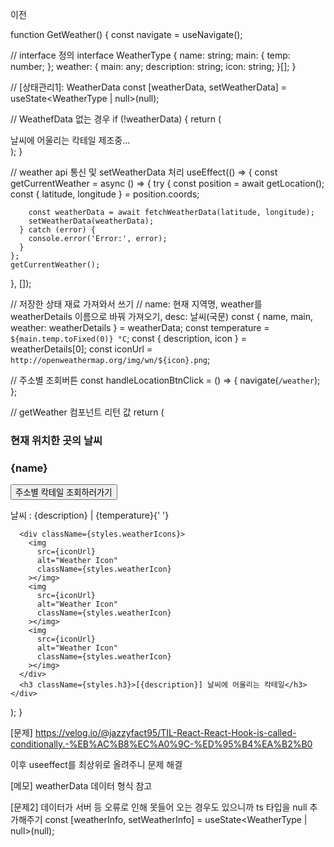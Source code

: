 이전

function GetWeather() {
const navigate = useNavigate();

// interface 정의
interface WeatherType {
name: string;
main: {
temp: number;
};
weather: {
main: any;
description: string;
icon: string;
}[];
}

// [상태관리1]: WeatherData
const [weatherData, setWeatherData] = useState<WeatherType | null>(null);

// WeathefData 없는 경우
if (!weatherData) {
return (

<div className={styles.loadingPg}>날씨에 어울리는 칵테일 제조중...</div>
);
}

// weather api 통신 및 setWeatherData 처리
useEffect(() => {
const getCurrentWeather = async () => {
try {
const position = await getLocation();
const { latitude, longitude } = position.coords;

        const weatherData = await fetchWeatherData(latitude, longitude);
        setWeatherData(weatherData);
      } catch (error) {
        console.error('Error:', error);
      }
    };
    getCurrentWeather();

}, []);

// 저장한 상태 재료 가져와서 쓰기
// name: 현재 지역명, weather를 weatherDetails 이름으로 바꿔 가져오기, desc: 날씨(국문)
const { name, main, weather: weatherDetails } = weatherData;
const temperature = `${main.temp.toFixed(0)} °C`;
const { description, icon } = weatherDetails[0];
const iconUrl = `http://openweathermap.org/img/wn/${icon}.png`;

// 주소별 조회버튼
const handleLocationBtnClick = () => {
navigate(`/weather`);
};

// getWeather 컴포넌트 리턴 값
return (

<div>
<h3 className={styles.h3}>현재 위치한 곳의 날씨</h3>
<h3 className={styles.h3}>{name}</h3>
<button onClick={handleLocationBtnClick} className={styles.locationBtn}>
주소별 칵테일 조회하러가기
</button>
<p className={styles.p}>
날씨 : {description} | {temperature}{' '}
</p>

      <div className={styles.weatherIcons}>
        <img
          src={iconUrl}
          alt="Weather Icon"
          className={styles.weatherIcon}
        ></img>
        <img
          src={iconUrl}
          alt="Weather Icon"
          className={styles.weatherIcon}
        ></img>
        <img
          src={iconUrl}
          alt="Weather Icon"
          className={styles.weatherIcon}
        ></img>
      </div>
      <h3 className={styles.h3}>[{description}] 날씨에 어울리는 칵테일</h3>
    </div>

);
}

[문제]
https://velog.io/@jazzyfact95/TIL-React-React-Hook-is-called-conditionally.-%EB%AC%B8%EC%A0%9C-%ED%95%B4%EA%B2%B0

이후
useeffect를 최상위로 올려주니 문제 해결

[메모]
weatherData 데이터 형식 참고

[문제2]
데이터가 서버 등 오류로 인해 못들어 오는 경우도 있으니까
ts 타입을 null 추가해주기
const [weatherInfo, setWeatherInfo] = useState<WeatherType | null>(null);
